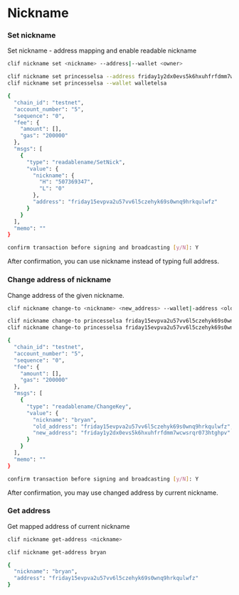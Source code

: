 # Nickname

### Set nickname

Set nickname - address mapping and enable readable nickname

```bash
clif nickname set <nickname> --address|--wallet <owner>
```

```bash
clif nickname set princesselsa --address friday1y2dx0evs5k6hxuhfrfdmm7wcwsrqr073htghpv
clif nickname set princesselsa --wallet walletelsa

{
  "chain_id": "testnet",
  "account_number": "5",
  "sequence": "0",
  "fee": {
    "amount": [],
    "gas": "200000"
  },
  "msgs": [
    {
      "type": "readablename/SetNick",
      "value": {
        "nickname": {
          "H": "507369347",
          "L": "0"
        },
        "address": "friday15evpva2u57vv6l5czehyk69s0wnq9hrkqulwfz"
      }
    }
  ],
  "memo": ""
}

confirm transaction before signing and broadcasting [y/N]: Y
```

After confirmation, you can use nickname instead of typing full address.

### Change address of nickname

Change address of the given nickname.

```bash
clif nickname change-to <nickname> <new_address> --wallet|-address <old_one>
```

```bash
clif nickname change-to princesselsa friday15evpva2u57vv6l5czehyk69s0wnq9hrkqulwfz --wallet walletanna
clif nickname change-to princesselsa friday15evpva2u57vv6l5czehyk69s0wnq9hrkqulwfz --address friday1y2dx0evs5k6hxuhfrfdmm7wcwsrqr073htghpv

{
  "chain_id": "testnet",
  "account_number": "5",
  "sequence": "0",
  "fee": {
    "amount": [],
    "gas": "200000"
  },
  "msgs": [
    {
      "type": "readablename/ChangeKey",
      "value": {
        "nickname": "bryan",
        "old_address": "friday15evpva2u57vv6l5czehyk69s0wnq9hrkqulwfz",
        "new_address": "friday1y2dx0evs5k6hxuhfrfdmm7wcwsrqr073htghpv"
      }
    }
  ],
  "memo": ""
}

confirm transaction before signing and broadcasting [y/N]: Y
```

After confirmation, you may use changed address by current nickname.

### Get address

Get mapped address of current nickname

```bash
clif nickname get-address <nickname>
```

```bash
clif nickname get-address bryan

{
  "nickname": "bryan",
  "address": "friday15evpva2u57vv6l5czehyk69s0wnq9hrkqulwfz"
}
```

